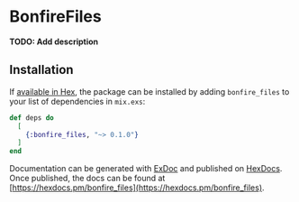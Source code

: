 # BonfireFiles

**TODO: Add description**

## Installation

If [available in Hex](https://hex.pm/docs/publish), the package can be installed
by adding `bonfire_files` to your list of dependencies in `mix.exs`:

```elixir
def deps do
  [
    {:bonfire_files, "~> 0.1.0"}
  ]
end
```

Documentation can be generated with [ExDoc](https://github.com/elixir-lang/ex_doc)
and published on [HexDocs](https://hexdocs.pm). Once published, the docs can
be found at [https://hexdocs.pm/bonfire_files](https://hexdocs.pm/bonfire_files).


